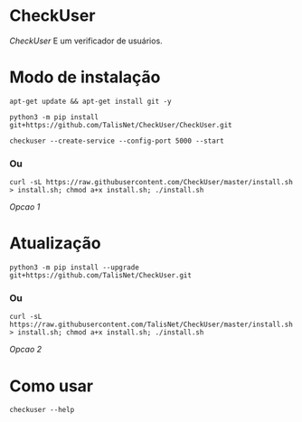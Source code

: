 # CheckUser

*CheckUser* E um verificador de usuários.

# Modo de instalação
```
apt-get update && apt-get install git -y
```
```
python3 -m pip install git+https://github.com/TalisNet/CheckUser/CheckUser.git
```
```
checkuser --create-service --config-port 5000 --start
```

### Ou
```
curl -sL https://raw.githubusercontent.com/CheckUser/master/install.sh > install.sh; chmod a+x install.sh; ./install.sh
```
 *Opcao 1*

# Atualização
```
python3 -m pip install --upgrade git+https://github.com/TalisNet/CheckUser.git
```

### Ou
```
curl -sL https://raw.githubusercontent.com/TalisNet/CheckUser/master/install.sh > install.sh; chmod a+x install.sh; ./install.sh
```
 *Opcao 2*

# Como usar
```
checkuser --help
```
